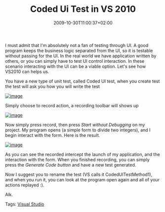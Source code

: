 ﻿---
title: "Coded Ui Test in VS 2010"
description: ""
date: 2009-10-30T11:00:37+02:00
draft: false
tags: [Testing,Visual Studio]
categories: [Visual Studio]
---
I must admit that I'm absolutely not a fan of testing through UI. A good program keeps the business logic separated from the UI, so it is testable without passing for the UI. In the real world we have application written by others, or you can simply have to test UI control interaction. In these scenario interacting with the UI can be a viable option. Let's see how VS2010 can helps us.

You have a new type of unit test, called Coded UI test, when you create test the test will ask you how you will write the test

[![image](https://www.codewrecks.com/blog/wp-content/uploads/2009/10/image_thumb.png "image")](https://www.codewrecks.com/blog/wp-content/uploads/2009/10/image31.png)

Simply choose to record action, a recording toolbar will shows up

[![image](https://www.codewrecks.com/blog/wp-content/uploads/2009/10/image_thumb1.png "image")](https://www.codewrecks.com/blog/wp-content/uploads/2009/10/image32.png)

Now simply press record, then press *Start without Debugging* on my project. My program opens (a simple form to divide two integers), and I begin interact with the form. Here is the result.

[![image](https://www.codewrecks.com/blog/wp-content/uploads/2009/10/image_thumb2.png "image")](https://www.codewrecks.com/blog/wp-content/uploads/2009/10/image33.png)

As you can see the recorded intercept the launch of my application, and the interaction with the form. When you finished recording, you can simply press the *Generate Code button* and have a new test generated.

Now I suggest you to rename the test (VS calls it CodedUITestMethod1), and when you run it, you can look at the program open again and all of your actions replayed :).

Alk.

Tags: [Visual Studio](http://technorati.com/tag/Visual%20Studio)
